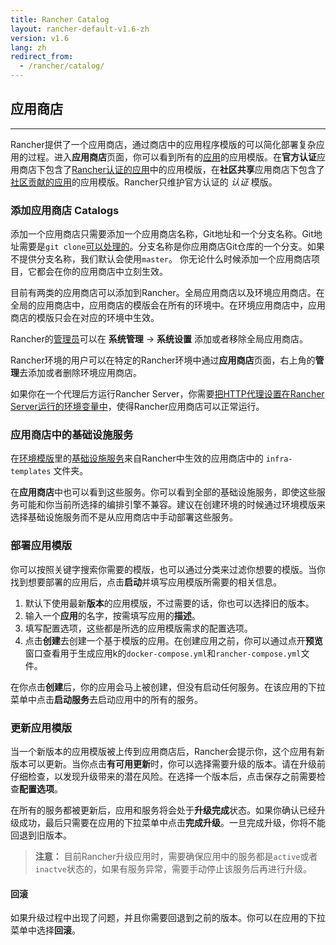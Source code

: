 ```yaml
---
title: Rancher Catalog
layout: rancher-default-v1.6-zh
version: v1.6
lang: zh
redirect_from:
  - /rancher/catalog/
---
```


## 应用商店
---

Rancher提供了一个应用商店，通过商店中的应用程序模版的可以简化部署复杂应用的过程。进入**应用商店**页面，你可以看到所有的[应用]({{site.baseurl}}/rancher/{{page.version}}/{{page.lang}}/configuration/settings/#应用商店)的应用模版。在**官方认证**应用商店下包含了[Rancher认证的应用](https://github.com/rancher/rancher-catalog)中的应用模版，在**社区共享**应用商店下包含了[社区贡献的应用](https://github.com/rancher/community-catalog)的应用模版。Rancher只维护官方认证的 _认证_ 模版。

### 添加应用商店 Catalogs

添加一个应用商店只需要添加一个应用商店名称，Git地址和一个分支名称。Git地址需要是`git clone`[可以处理的](https://git-scm.com/docs/git-clone#_git_urls_a_id_urls_a)。分支名称是你应用商店Git仓库的一个分支。如果不提供分支名称，我们默认会使用`master`。 你无论什么时候添加一个应用商店项目，它都会在你的应用商店中立刻生效。

目前有两类的应用商店可以添加到Rancher。全局应用商店以及环境应用商店。在全局的应用商店中，应用商店的模版会在所有的环境中。在环境应用商店中，应用商店的模版只会在对应的环境中生效。

Rancher的[管理员]({{site.baseurl}}/rancher/{{page.version}}/{{page.lang}}/configuration/access-control/#管理员)可以在 **系统管理** -> **系统设置** 添加或者移除全局应用商店。

Rancher环境的用户可以在特定的Rancher环境中通过**应用商店**页面，右上角的**管理**去添加或者删除环境应用商店。

如果你在一个代理后方运行Rancher Server，你需要[把HTTP代理设置在Rancher Server运行的环境变量中]({{site.baseurl}}/rancher/{{page.version}}/{{page.lang}}/installing-rancher/installing-server/#http-proxy)，使得Rancher应用商店可以正常运行。

### 应用商店中的基础设施服务

在[环境模版]({{site.baseurl}}/rancher/{{page.version}}/{{page.lang}}/environments/#什么是环境模版)里的[基础设施服务]({{site.baseurl}}/rancher/{{page.version}}/{{page.lang}}/rancher-services/)来自Rancher中生效的应用商店中的 `infra-templates` 文件夹。

在**应用商店**中也可以看到这些服务。你可以看到全部的基础设施服务，即使这些服务可能和你当前所选择的编排引擎不兼容。建议在创建环境的时候通过环境模版来选择基础设施服务而不是从应用商店中手动部署这些服务。

### 部署应用模版

你可以按照关键字搜索你需要的模版，也可以通过分类来过滤你想要的模版。当你找到想要部署的应用后，点击**启动**并填写应用模版所需要的相关信息。

1. 默认下使用最新**版本**的应用模版，不过需要的话，你也可以选择旧的版本。
2. 输入一个**应用**的名字，按需填写应用的**描述**。
3. 填写配置选项，这些都是所选的应用模版需求的配置选项。
4. 点击**创建**去创建一个基于模版的应用。在创建应用之前，你可以通过点开**预览**窗口查看用于生成应用k的`docker-compose.yml`和`rancher-compose.yml`文件。

在你点击**创建**后，你的应用会马上被创建，但没有启动任何服务。在该应用的下拉菜单中点击**启动服务**去启动应用中的所有的服务。

### 更新应用模版

当一个新版本的应用模版被上传到应用商店后，Rancher会提示你，这个应用有新版本可以更新。当你点击**有可用更新**时，你可以选择需要升级的版本。请在升级前仔细检查，以发现升级带来的潜在风险。在选择一个版本后，点击保存之前需要检查**配置选项**。

在所有的服务都被更新后，应用和服务将会处于**升级完成**状态。如果你确认已经升级成功，最后只需要在应用的下拉菜单中点击**完成升级**。一旦完成升级，你将不能回退到旧版本。

> **注意：** 目前Rancher升级应用时，需要确保应用中的服务都是`active`或者`inactve`状态的，如果有服务异常，需要手动停止该服务后再进行升级。

#### 回滚

如果升级过程中出现了问题，并且你需要回退到之前的版本。你可以在应用的下拉菜单中选择**回滚**。
